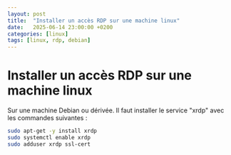 ```yaml
---
layout: post
title:  "Installer un accès RDP sur une machine linux"
date:   2025-06-14 23:00:00 +0200
categories: [linux]
tags: [linux, rdp, debian]
---
```


# Installer un accès RDP sur une machine linux

Sur une machine Debian ou dérivée. Il faut installer le service "xrdp" avec les commandes suivantes :

```bash
sudo apt-get -y install xrdp
sudo systemctl enable xrdp
sudo adduser xrdp ssl-cert
```